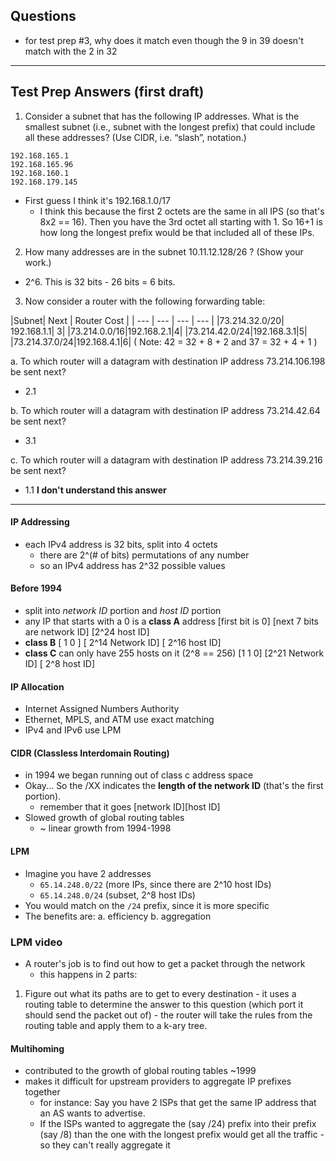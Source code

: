 ## Questions
  - for test prep #3, why does it match even though the 9 in 39 doesn't match with the 2 in 32

-----------------------

## Test Prep Answers (first draft)
1. Consider a subnet that has the following IP addresses. What is the smallest subnet (i.e.,
subnet with the longest prefix) that could include all these addresses? (Use CIDR, i.e.
“slash”, notation.)
```
192.168.165.1
192.168.165.96
192.168.160.1
192.168.179.145
```
  - First guess I think it's 192.168.1.0/17
    - I think this because the first 2 octets are the same in all IPS (so that's 8x2 == 16). Then you have the 3rd octet all starting with 1. So 16+1
      is how long the longest prefix would be that included all of these IPs.

2. How many addresses are in the subnet 10.11.12.128/26 ? (Show your work.)
  - 2^6. This is 32 bits - 26 bits = 6 bits.

3. Now consider a router with the following forwarding table:

|Subnet| Next | Router Cost |
| --- | --- | --- | --- |
|73.214.32.0/20| 192.168.1.1| 3|
|73.214.0.0/16|192.168.2.1|4|
|73.214.42.0/24|192.168.3.1|5|
|73.214.37.0/24|192.168.4.1|6|
( Note: 42 = 32 + 8 + 2 and 37 = 32 + 4 + 1 )

a. To which router will a datagram with destination IP address 73.214.106.198 be
sent next?
  - 2.1

b. To which router will a datagram with destination IP address 73.214.42.64 be sent
next?
  - 3.1

c. To which router will a datagram with destination IP address 73.214.39.216 be
sent next?
  - 1.1 **I don't understand this answer**

-----------------------
#### IP Addressing
  - each IPv4 address is 32 bits, split into 4 octets
    - there are 2^(# of bits) permutations of any number
    - so an IPv4 address has 2^32 possible values

#### Before 1994
  - split into *network ID* portion and *host ID* portion
  - any IP that starts with a 0 is a **class A** address
    [first bit is 0] [next 7 bits are network ID] [2^24 host ID]
  - **class B**
    [ 1 0 ] [ 2^14 Network ID] [ 2^16 host ID]
  - **class C** can only have 255 hosts on it (2^8 == 256)
    [1 1 0] [2^21 Network ID] [ 2^8 host ID]

#### IP Allocation
  - Internet Assigned Numbers Authority
  - Ethernet, MPLS, and ATM use exact matching
  - IPv4 and IPv6 use LPM

#### CIDR (Classless Interdomain Routing)
  - in 1994 we began running out of class c address space
  - Okay... So the /XX indicates the **length of the network ID** (that's the first portion).
    - remember that it goes [network ID][host ID]
  - Slowed growth of global routing tables
    - ~ linear growth from 1994-1998

#### LPM
  - Imagine you have 2 addresses
    - `65.14.248.0/22` (more IPs, since there are 2^10 host IDs)
    - `65.14.248.0/24` (subset, 2^8 host IDs)
  - You would match on the `/24` prefix, since it is more specific
  - The benefits are:
    a. efficiency
    b. aggregation

### LPM video
  - A router's job is to find out how to get a packet through the network
    - this happens in 2 parts:

  1. Figure out what its paths are to get to every destination
    - it uses a routing table to determine the answer to this question (which port it should send the packet out of)
    - the router will take the rules from the routing table and apply them to a k-ary tree.

#### Multihoming
  - contributed to the growth of global routing tables ~1999
  - makes it difficult for upstream providers to aggregate IP prefixes together
    - for instance: Say you have 2 ISPs that get the same IP address that an AS wants to advertise.
    - If the ISPs wanted to aggregate the (say /24) prefix into their prefix (say /8) than the one with the longest prefix would get all the traffic -
      so they can't really aggregate it

